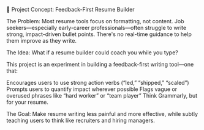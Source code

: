 🧠 Project Concept: Feedback-First Resume Builder

The Problem:
Most resume tools focus on formatting, not content. Job seekers—especially early-career professionals—often struggle to write strong, impact-driven bullet points. There's no real-time guidance to help them improve as they write.

The Idea:
What if a resume builder could coach you while you type?

This project is an experiment in building a feedback-first writing tool—one that:

Encourages users to use strong action verbs (“led,” “shipped,” “scaled”)
Prompts users to quantify impact wherever possible
Flags vague or overused phrases like “hard worker” or “team player”
Think Grammarly, but for your resume.

The Goal:
Make resume writing less painful and more effective, while subtly teaching users to think like recruiters and hiring managers.

